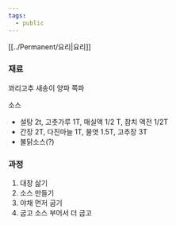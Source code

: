 ```yaml
---
tags:
  - public
---
```

[[../Permanent/요리|요리]]

### 재료
꽈리고추
새송이
양파
쪽파

소스
- 설탕 2t, 고춧가루 1T, 매실액 1/2 T, 참치 액전 1/2T
- 간장 2T, 다진마늘 1T, 물엿 1.5T, 고추장 3T
- 불닭소스(?)


### 과정

1. 대창 삶기
2. 소스 만들기
3. 야채 먼저 굽기
4. 굽고 소스 부어서 더 굽고
 